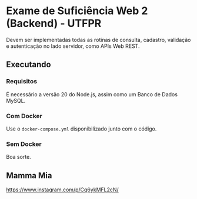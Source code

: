 # Exame de Suficiência Web 2 (Backend) - UTFPR

Devem ser implementadas todas as rotinas de consulta, cadastro, validação e autenticação no
lado servidor, como APIs Web REST.


## Executando

### Requisitos

É necessário a versão 20 do Node.js, assim como um Banco de Dados MySQL.

### Com Docker 

Use o `docker-compose.yml` disponibilizado junto com o código.

### Sem Docker

Boa sorte.

## Mamma Mia

https://www.instagram.com/p/Cq6ykMFL2cN/
